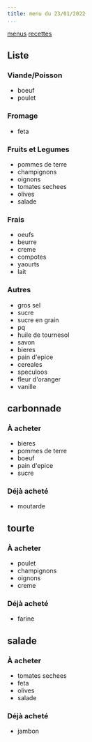 ```yaml
---
title: menu du 23/01/2022
...
```


[menus](/menu.html)
[recettes](/recipe.html)

## Liste
### Viande/Poisson
- boeuf
- poulet
### Fromage
- feta
### Fruits et Legumes
- pommes de terre
- champignons
- oignons
- tomates sechees
- olives
- salade
### Frais
- oeufs
- beurre
- creme
- compotes
- yaourts
- lait
### Autres
- gros sel
- sucre
- sucre en grain
- pq
- huile de tournesol
- savon
- bieres
- pain d'epice
- cereales
- speculoos
- fleur d'oranger
- vanille

## carbonnade
### À acheter
- bieres
- pommes de terre
- boeuf
- pain d'epice
- sucre
### Déjà acheté 
- moutarde

## tourte
### À acheter
- poulet
- champignons
- oignons
- creme
### Déjà acheté 
- farine

## salade 
### À acheter
- tomates sechees
- feta
- olives
- salade
### Déjà acheté 
- jambon
